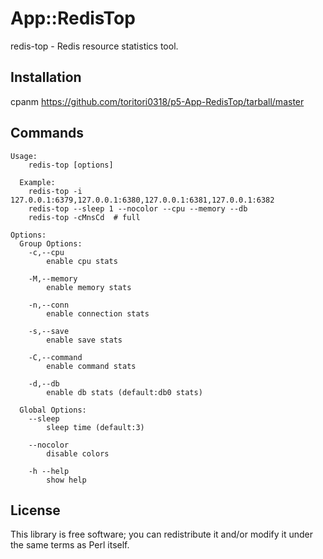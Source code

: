 # App::RedisTop
redis-top - Redis resource statistics tool.

## Installation

cpanm https://github.com/toritori0318/p5-App-RedisTop/tarball/master

## Commands

    Usage:
        redis-top [options]

      Example:
        redis-top -i 127.0.0.1:6379,127.0.0.1:6380,127.0.0.1:6381,127.0.0.1:6382
        redis-top --sleep 1 --nocolor --cpu --memory --db
        redis-top -cMnsCd  # full

    Options:
      Group Options:
        -c,--cpu
            enable cpu stats

        -M,--memory
            enable memory stats

        -n,--conn
            enable connection stats

        -s,--save
            enable save stats

        -C,--command
            enable command stats

        -d,--db
            enable db stats (default:db0 stats)

      Global Options:
        --sleep
            sleep time (default:3)

        --nocolor
            disable colors

        -h --help
            show help


## License

This library is free software; you can redistribute it and/or modify
it under the same terms as Perl itself.

